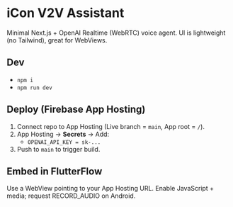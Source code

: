 # iCon V2V Assistant

Minimal Next.js + OpenAI Realtime (WebRTC) voice agent.
UI is lightweight (no Tailwind), great for WebViews.

## Dev
- `npm i`
- `npm run dev`

## Deploy (Firebase App Hosting)
1. Connect repo to App Hosting (Live branch = `main`, App root = `/`).
2. App Hosting → **Secrets** → Add:
   - `OPENAI_API_KEY = sk-...`
3. Push to `main` to trigger build.

## Embed in FlutterFlow
Use a WebView pointing to your App Hosting URL.
Enable JavaScript + media; request RECORD_AUDIO on Android.
